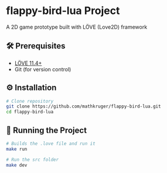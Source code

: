 # flappy-bird-lua Project
A 2D game prototype built with LÖVE (Love2D) framework

## 🛠️ Prerequisites
- [LÖVE 11.4+](https://love2d.org/)
- Git (for version control)

## ⚙️ Installation
```bash
# Clone repository
git clone https://github.com/mathkruger/flappy-bird-lua.git
cd flappy-bird-lua
```

## 🚀 Running the Project
```bash
# Builds the .love file and run it
make run

# Run the src folder
make dev
```

